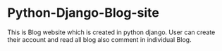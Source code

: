 # Python-Django-Blog-site
This is Blog website which is created in python django. User can create their account and read all blog also comment in individual Blog. 
